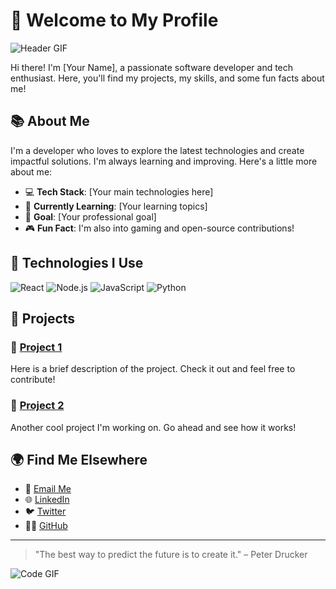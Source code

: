 # 🖤 Welcome to My Profile

![Header GIF](https://media.giphy.com/media/l3vR2AeVVqX7W0tZa/giphy.gif)

Hi there! I'm [Your Name], a passionate software developer and tech enthusiast. Here, you'll find my projects, my skills, and some fun facts about me!

## 📚 About Me

I'm a developer who loves to explore the latest technologies and create impactful solutions. I'm always learning and improving. Here's a little more about me:

- 💻 **Tech Stack**: [Your main technologies here]
- 🌱 **Currently Learning**: [Your learning topics]
- 🚀 **Goal**: [Your professional goal]
- 🎮 **Fun Fact**: I'm also into gaming and open-source contributions!

## 🔧 Technologies I Use

![React](https://img.shields.io/badge/-React-black?style=flat&logo=react&logoColor=61DAFB)
![Node.js](https://img.shields.io/badge/-Node.js-black?style=flat&logo=node.js&logoColor=339933)
![JavaScript](https://img.shields.io/badge/-JavaScript-black?style=flat&logo=javascript&logoColor=F7DF1E)
![Python](https://img.shields.io/badge/-Python-black?style=flat&logo=python&logoColor=306998)

## 📝 Projects

### 🚀 [Project 1](https://github.com/username/project1)
Here is a brief description of the project. Check it out and feel free to contribute!

### 🌟 [Project 2](https://github.com/username/project2)
Another cool project I'm working on. Go ahead and see how it works!

## 🌍 Find Me Elsewhere

- 📧 [Email Me](mailto:your-email@example.com)
- 🌐 [LinkedIn](https://www.linkedin.com/in/username)
- 🐦 [Twitter](https://twitter.com/username)
- 🧑‍💻 [GitHub](https://github.com/username)

---

> "The best way to predict the future is to create it." – Peter Drucker

![Code GIF](https://media.giphy.com/media/M4bO94XIeXm5i/giphy.gif)

